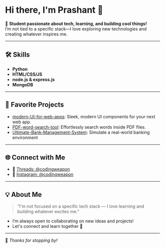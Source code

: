 # Hi there, I'm Prashant 👋

🌱 **Student passionate about tech, learning, and building cool things!**  
I’m not tied to a specific stack—I love exploring new technologies and creating whatever inspires me.

---

## 🛠️ Skills

- **Python**
- **HTML/CSS/JS**
- **node.js & express.js**
- **MongoDB**

---

## 🚀 Favorite Projects

- [modern-UI-for-web-apps](https://github.com/prashant348/modern-UI-for-web-apps): Sleek, modern UI components for your next web app.
- [PDF-word-search-tool](https://github.com/prashant348/PDF-word-search-tool): Effortlessly search words inside PDF files.
- [Ultimate-Bank-Management-System](https://github.com/prashant348/Ultimate-Bank-Management-System): Simulate a real-world banking environment
---

## 🌐 Connect with Me

- 🧵 [Threads: @codingweapon](https://www.threads.net/codingweapon)
- 📸 [Instagram: @codingweapon](https://www.instagram.com/codingweapon)

---

## 💡 About Me

> “I'm not focused on a specific tech stack — I love learning and building whatever excites me.”

- I’m always open to collaborating on new ideas and projects!
- Let's connect and learn together 🚀

---

🌟 _Thanks for stopping by!_

